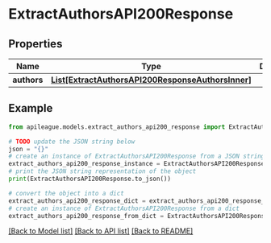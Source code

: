 # ExtractAuthorsAPI200Response


## Properties

Name | Type | Description | Notes
------------ | ------------- | ------------- | -------------
**authors** | [**List[ExtractAuthorsAPI200ResponseAuthorsInner]**](ExtractAuthorsAPI200ResponseAuthorsInner.md) |  | [optional] 

## Example

```python
from apileague.models.extract_authors_api200_response import ExtractAuthorsAPI200Response

# TODO update the JSON string below
json = "{}"
# create an instance of ExtractAuthorsAPI200Response from a JSON string
extract_authors_api200_response_instance = ExtractAuthorsAPI200Response.from_json(json)
# print the JSON string representation of the object
print(ExtractAuthorsAPI200Response.to_json())

# convert the object into a dict
extract_authors_api200_response_dict = extract_authors_api200_response_instance.to_dict()
# create an instance of ExtractAuthorsAPI200Response from a dict
extract_authors_api200_response_from_dict = ExtractAuthorsAPI200Response.from_dict(extract_authors_api200_response_dict)
```
[[Back to Model list]](../README.md#documentation-for-models) [[Back to API list]](../README.md#documentation-for-api-endpoints) [[Back to README]](../README.md)


